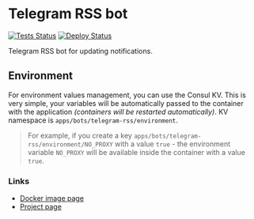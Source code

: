 # Telegram RSS bot

[![Tests Status][badge_tests]][link_actions]
[![Deploy Status][badge_deploy]][link_deploy]

Telegram RSS bot for updating notifications.

## Environment

For environment values management, you can use the Consul KV. This is very simple, your variables will be automatically passed to the container with the application _(containers will be restarted automatically)_. KV namespace is `apps/bots/telegram-rss/environment`.

> For example, if you create a key `apps/bots/telegram-rss/environment/NO_PROXY` with a value `true` - the environment variable `NO_PROXY` will be available inside the container with a value `true`.

### Links

- [Docker image page](https://github.com/tarampampam/rssbot-docker)
- [Project page](https://github.com/iovxw/rssbot)

[badge_tests]:https://img.shields.io/github/actions/workflow/status/iddqd-uk/telegram-rss-bot/tests.yml?branch=main&logo=github&logoColor=white&label=tests
[badge_deploy]:https://img.shields.io/github/actions/workflow/status/iddqd-uk/telegram-rss-bot/deploy.yml?logo=github&logoColor=white&label=deploy
[link_actions]:https://github.com/iddqd-uk/telegram-rss-bot/actions
[link_deploy]:https://github.com/iddqd-uk/telegram-rss-bot/actions/workflows/deploy.yml

